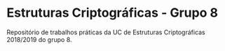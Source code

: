 # Estruturas Criptográficas - Grupo 8
Repositório de trabalhos práticas da UC de Estruturas Criptográficas 2018/2019 do grupo 8.